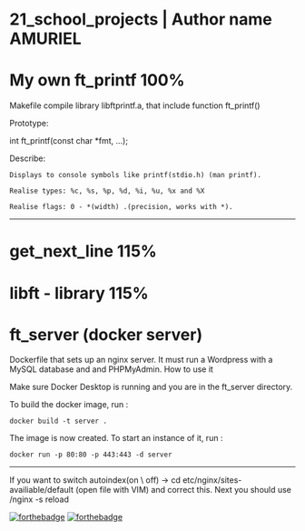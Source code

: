 # 21_school_projects | Author name AMURIEL

My own ft_printf 100%
=====================
Makefile compile library libftprintf.a, that include function ft_printf()

Prototype:

int ft_printf(const char *fmt, ...);

Describe:

    Displays to console symbols like printf(stdio.h) (man printf).

    Realise types: %c, %s, %p, %d, %i, %u, %x and %X

    Realise flags: 0 - *(width) .(precision, works with *).
--------------------------------------------------------------------------
get_next_line 115%
=====================
libft - library 115%
=====================
ft_server (docker server)
=========================
Dockerfile that sets up an nginx server. It must run a Wordpress with a MySQL database and and PHPMyAdmin.
How to use it

Make sure Docker Desktop is running and you are in the ft_server directory.

To build the docker image, run :

	docker build -t server .

The image is now created. To start an instance of it, run :

	docker run -p 80:80 -p 443:443 -d server
------------------------------------------------------------
If you want to switch autoindex(on \ off) -> cd etc/nginx/sites-availiable/default (open file with VIM) 
and correct this. Next you should use /nginx -s reload 

[![forthebadge](https://forthebadge.com/images/badges/made-with-c.svg)](https://forthebadge.com) [![forthebadge](https://forthebadge.com/images/badges/built-with-love.svg)](https://forthebadge.com)
